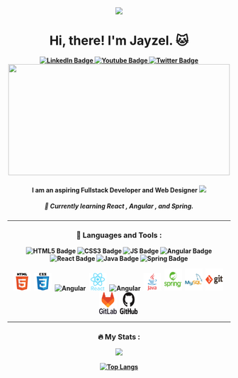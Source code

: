 <div id="header" align="center">
 <img src="https://media4.giphy.com/media/3o85xyGspig9UUbHc4/giphy.gif?cid=790b7611e835d53430a0ab12e7884e5849c4b4070102651c&rid=giphy.gif&ct=g" width="150">
 <div id="badges">
 <h1><b>Hi, there! I'm Jayzel. 🐱<b></h1>
  <a href="your-linkedin-URL">
    <img src="https://img.shields.io/badge/LinkedIn-blue?style=for-the-badge&logo=linkedin&logoColor=white"  alt="LinkedIn Badge"/>
  </a>
  <a href="your-youtube-URL">
    <img src="https://img.shields.io/badge/YouTube-red?style=for-the-badge&logo=youtube&logoColor=white" alt="Youtube Badge"/>
  </a>
  <a href="your-twitter-URL">
    <img src="https://img.shields.io/badge/Twitter-blue?style=for-the-badge&logo=twitter&logoColor=white" alt="Twitter Badge"/>
  </a>
</div>
 
 <div align="center">
  
  <img src="https://64.media.tumblr.com/2aeb16c07c74d74e893287035fc30bb0/tumblr_pauzs2OHH01tes331o2_640.gifv" width="500" height="250"/>
</div>
 <h4>I am an aspiring Fullstack Developer and Web Designer <img src="https://media4.giphy.com/media/3o85xp1xCrNmTeKedi/giphy.gif?cid=ecf05e47b1uibra0hmm7fdme5l9penkhaqgwwi9xjygygea7&rid=giphy.gif&ct=g" width="30"></h4>

  <h5><i> 🌱 Currently learning React , Angular , and Spring. </i></h5>

<hr>

### <b>🔨 Languages and Tools <b> :

<div>
 <img src="https://img.shields.io/badge/HTML5-orange?style=for-the-badge&logo=html5&logoColor=white"  alt="HTML5 Badge"/>
 <img src="https://img.shields.io/badge/CSS3-blue?style=for-the-badge&logo=css3&logoColor=white"  alt="CSS3 Badge"/>
 <img src="https://img.shields.io/badge/Javascript-yellow?style=for-the-badge&logo=javascript&logoColor=white"  alt="JS Badge"/>
 <img src="https://img.shields.io/badge/Angular-red?style=for-the-badge&logo=angular&logoColor=white"  alt="Angular Badge"/>
 <img src="https://img.shields.io/badge/React-blue?style=for-the-badge&logo=react&logoColor=white"  alt="React Badge"/>
 <img src="https://img.shields.io/badge/Java-yellow?style=for-the-badge&logo=java&logoColor=white"  alt="Java Badge"/>
 <img src="https://img.shields.io/badge/Spring-green?style=for-the-badge&logo=spring&logoColor=white"  alt="Spring Badge"/>
 
 
 <img src="https://raw.githubusercontent.com/devicons/devicon/1119b9f84c0290e0f0b38982099a2bd027a48bf1/icons/html5/html5-original-wordmark.svg" title="Flutter" alt="Flutter" width="40" height="40"/>&nbsp;
  <img src="https://raw.githubusercontent.com/devicons/devicon/1119b9f84c0290e0f0b38982099a2bd027a48bf1/icons/css3/css3-original-wordmark.svg"  title="CSS3" alt="CSS" width="40" height="40"/>&nbsp;
   <img src="https://upload.wikimedia.org/wikipedia/commons/9/99/Unofficial_JavaScript_logo_2.svg" title="Material UI" alt="Angular" width="35" height="40"/>&nbsp;
   <img src="https://raw.githubusercontent.com/devicons/devicon/1119b9f84c0290e0f0b38982099a2bd027a48bf1/icons/react/react-original-wordmark.svg" title="React" alt="React" width="40" height="40"/>&nbsp;
   <img src="https://upload.wikimedia.org/wikipedia/commons/c/cf/Angular_full_color_logo.svg" title="Material UI" alt="Angular" width="40" height="40"/>&nbsp;
  <img src="https://raw.githubusercontent.com/devicons/devicon/1119b9f84c0290e0f0b38982099a2bd027a48bf1/icons/java/java-original-wordmark.svg" title="Java" alt="Java" width="40" height="40"/>&nbsp;
  <img src="https://raw.githubusercontent.com/devicons/devicon/1119b9f84c0290e0f0b38982099a2bd027a48bf1/icons/spring/spring-original-wordmark.svg" title="Spring" alt="Spring" width="40" height="50"/>&nbsp;
  <img src="https://raw.githubusercontent.com/devicons/devicon/1119b9f84c0290e0f0b38982099a2bd027a48bf1/icons/mysql/mysql-original-wordmark.svg" title="MySQL"  alt="MySQL" width="40" height="50"/>&nbsp;
  <img src="https://raw.githubusercontent.com/devicons/devicon/1119b9f84c0290e0f0b38982099a2bd027a48bf1/icons/git/git-original-wordmark.svg" title="MySQL"  alt="MySQL" width="40" height="50"/>&nbsp;
   <img src="https://raw.githubusercontent.com/devicons/devicon/1119b9f84c0290e0f0b38982099a2bd027a48bf1/icons/gitlab/gitlab-original-wordmark.svg" title="MySQL"  alt="MySQL" width="40" height="50"/>&nbsp;
    <img src="https://raw.githubusercontent.com/devicons/devicon/1119b9f84c0290e0f0b38982099a2bd027a48bf1/icons/github/github-original-wordmark.svg" title="MySQL"  alt="MySQL" width="40" height="50"/>&nbsp;
</div>

<hr>

<!-- <img src="https://media3.giphy.com/media/cEnL5xAQZINAk/giphy.gif?cid=790b7611997884811f0413e34670af9057bf8829ee266b10&rid=giphy.gif&ct=g">

<img src="https://media0.giphy.com/media/CjgNRG8CufDwA83jB6/giphy.gif?cid=ecf05e47py7rs2jsnirqk4rvs4ppuyufjbzmhgye8jpji3y9&rid=giphy.gif&ct=g"> -->

### <b>🔥 My Stats : </b>

<a href="https://git.io/streak-stats"><img src="https://github-readme-streak-stats.herokuapp.com?user=jzlvibora&theme=tokyonight"/></a>

[![Top Langs](https://github-readme-stats.vercel.app/api/top-langs/?username=jzlvibora&layout=compact&theme=tokyonight)](https://github.com/jzlvibora/github-readme-stats)
</div>


